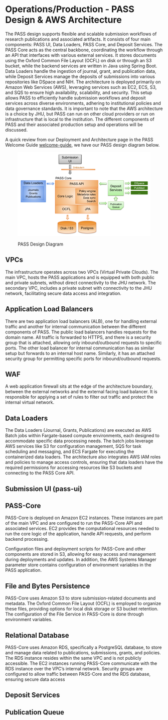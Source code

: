 # Operations/Production - PASS Design & AWS Architecture

The PASS design supports flexible and scalable submission workflows of research publications and associated artifacts. 
It consists of four main components: PASS UI, Data Loaders, PASS Core, and Deposit Services. The PASS Core acts as the 
central backbone, coordinating the workflow through an API that interfaces with various external services. It stores 
documents using the Oxford Common File Layout (OCFL) on disk or through an S3 bucket, while the backend services are 
written in Java using Spring Boot. Data Loaders handle the ingestion of journal, grant, and publication data, while 
Deposit Services manage the deposits of submissions into various repositories like DSpace and NIH. The architecture is 
deployed primarily on Amazon Web Services (AWS), leveraging services such as EC2, ECS, S3, and SQS to ensure high 
availability, scalability, and security. This setup allows PASS to efficiently handle submission workflows and deposit 
services across diverse environments, adhering to institutional policies and data governance standards. It is important
to note that the AWS architecture is a choice by JHU, but PASS can run on other cloud providers or run on 
infrastructure that is local to the institution. The different components of PASS and their associated production setup
and operations will be discussed.

A quick review from our Deployment and Architecture page in the PASS Welcome Guide [welcome-guide](../../welcome-guide), 
we have our PASS design diagram below.

<figure><img src="../../.gitbook/assets/pass-architecture-simple-v2-wo-admin-ui.png" alt="PASS Design Diagram"><figcaption><p>PASS Design Diagram</p></figcaption></figure>

## VPCs
The infrastructure operates across two VPCs (Virtual Private Clouds). The main VPC, hosts the PASS applications and is 
equipped with both public and private subnets, without direct connectivity to the JHU network. The secondary VPC, 
includes a private subnet with connectivity to the JHU network, facilitating secure data access and integration.

## Application Load Balancers
There are two application load balancers (ALB), one for handling external traffic and another for internal communication 
between the different components of PASS. The public load balancers handles requests for the domain name. All traffic is
forwarded to HTTPS, and there is a security group that is attached, allowing only inbound/outbound requests to specific
ports. The other load balancer for internal communication has as similar setup but forwards to an internal host name.
Similarly, it has an attached security group for permitting specific ports for inbound/outbound requests.

## WAF
A web application firewall sits at the edge of the architecture boundary, between the external networks and the external
facing load balancer. It is responsible for applying a set of rules to filter out traffic and protect the internal
virtual network.

## Data Loaders

The Data Loaders (Journal, Grants, Publications) are executed as AWS Batch jobs within Fargate-based compute 
environments, each designed to accommodate specific data processing needs. The batch jobs leverage AWS services like S3
for configuration management, SQS for task scheduling and messaging, and ECS Fargate for executing the containerized 
data loaders. The architecture also integrates AWS IAM roles and policies to manage access controls, ensuring that data
loaders have the required permissions for accessing resources like S3 buckets and connecting to the PASS Core API.

## Submission UI (pass-ui)

## PASS-Core
PASS-Core is deployed on Amazon EC2 instances. These instances are part of the main VPC and are configured to run the 
PASS-Core API and associated services. EC2 provides the computational resources needed to run the core logic of the 
application, handle API requests, and perform backend processing.

Configuration files and deployment scripts for PASS-Core and other components are stored in S3, allowing for easy 
access and management during deployments and updates. In addition, the AWS Systems Manager parameter store contains 
configuration of environment variables in the PASS application. 

## File and Bytes Persistence
PASS-Core uses Amazon S3 to store submission-related documents and metadata. The Oxford Common File Layout (OCFL) is 
employed to organize these files, providing options for local disk storage or S3 bucket retention. The configuration of
the File Service in PASS-Core is done through environment variables. 

## Relational Database
PASS-Core uses Amazon RDS, specifically a PostgreSQL database, to store and manage data related to publications, 
submissions, grants, and policies. The RDS instance resides within the same VPC and is not publicly accessible. The EC2
instances running PASS-Core communicate with the RDS instance over the VPC’s internal network. Security groups are
configured to allow traffic between PASS-Core and the RDS database, ensuring secure data access

## Deposit Services

## Publication Queue